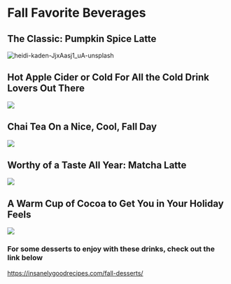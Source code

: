 # Fall Favorite Beverages
## The Classic: Pumpkin Spice Latte
![heidi-kaden-JjxAasj1_uA-unsplash](https://user-images.githubusercontent.com/91549766/135473485-1a3d3c41-6bf3-45dc-bfec-867363be3929.jpg)
## Hot Apple Cider or Cold For All the Cold Drink Lovers Out There
![](https://images.unsplash.com/photo-1505801045160-cf907cca55ad?ixid=MnwxMjA3fDB8MHxwaG90by1wYWdlfHx8fGVufDB8fHx8&ixlib=rb-1.2.1&auto=format&fit=crop&w=1170&q=80)
## Chai Tea On a Nice, Cool, Fall Day 
![](https://images.unsplash.com/photo-1551540827-6c8ae1aaedbb?ixid=MnwxMjA3fDB8MHxwaG90by1wYWdlfHx8fGVufDB8fHx8&ixlib=rb-1.2.1&auto=format&fit=crop&w=687&q=80)
## Worthy of a Taste All Year: Matcha Latte
![](https://images.unsplash.com/photo-1582785513054-8d1bf9d69c1a?ixid=MnwxMjA3fDB8MHxwaG90by1wYWdlfHx8fGVufDB8fHx8&ixlib=rb-1.2.1&auto=format&fit=crop&w=735&q=80)
## A Warm Cup of Cocoa to Get You in Your Holiday Feels
![](https://images.unsplash.com/photo-1548329408-0bcd6e68058d?ixid=MnwxMjA3fDB8MHxwaG90by1wYWdlfHx8fGVufDB8fHx8&ixlib=rb-1.2.1&auto=format&fit=crop&w=687&q=80)
### For some desserts to enjoy with these drinks, check out the link below
<https://insanelygoodrecipes.com/fall-desserts/>
